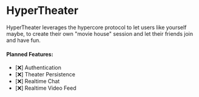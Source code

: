 # HyperTheater

HyperTheater leverages the hypercore protocol to let users like yourself maybe, to create their own "movie house" session and let their friends join and have fun.

#### Planned Features:

- [:x:] Authentication
- [:x:] Theater Persistence
- [:x:] Realtime Chat
- [:x:] Realtime Video Feed
